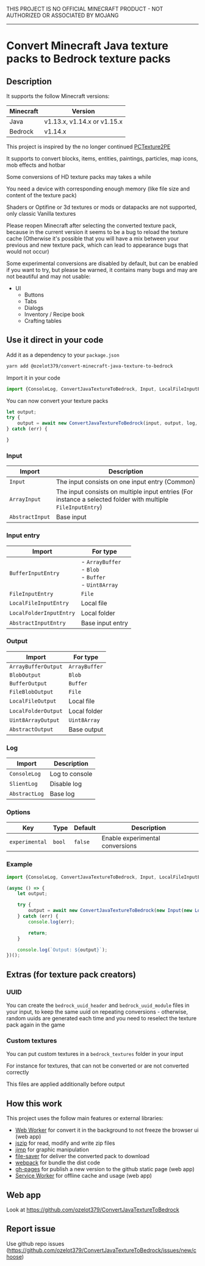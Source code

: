 THIS PROJECT IS NO OFFICIAL MINECRAFT PRODUCT - NOT AUTHORIZED OR ASSOCIATED BY MOJANG

---

# Convert Minecraft Java texture packs to Bedrock texture packs

## Description
It supports the follow Minecraft versions:

| Minecraft | Version |
|-----------|---------|
| Java | v1.13.x, v1.14.x or v1.15.x |
| Bedrock | v1.14.x |

This project is inspired by the no longer continued [PCTexture2PE](https://github.com/rodrigojxd/PCTexture2PE)

It supports to convert blocks, items, entities, paintings, particles, map icons, mob effects and hotbar

Some conversions of HD texture packs may takes a while

You need a device with corresponding enough memory (like file size and content of the texture pack)

Shaders or Optifine or 3d textures or mods or datapacks are not supported, only classic Vanilla textures

Please reopen Minecraft after selecting the converted texture pack, because in the current version it seems to be a bug to reload the texture cache (Otherwise it's possible that you will have a mix between your previous and new texture pack, which can lead to appearance bugs that would not occur)

Some experimental conversions are disabled by default, but can be enabled if you want to try, but please be warned, it contains many bugs and may are not beautiful and may not usable:
- UI
    - Buttons
    - Tabs
    - Dialogs
    - Inventory / Recipe book
    - Crafting tables

## Use it direct in your code
Add it as a dependency to your `package.json`

```bash
yarn add @ozelot379/convert-minecraft-java-texture-to-bedrock
```

Import it in your code
```javascript
import {ConsoleLog, ConvertJavaTextureToBedrock, Input, LocalFileInputEntry, LocalFileOutput} from "@ozelot379/convert-minecraft-java-texture-to-bedrock";
```

You can now convert your texture packs
```javascript
let output;
try {
    output = await new ConvertJavaTextureToBedrock(input, output, log, options).convert();
} catch (err) {

}
```

### Input
| Import | Description |
|--------|-------------|
| `Input` | The input consists on one input entry (Common) |
| `ArrayInput` | The input consists on multiple input entries (For instance a selected folder with multiple `FileInputEntry`) |
| `AbstractInput` | Base input |

### Input entry
| Import | For type |
|--------|----------|
| `BufferInputEntry` | - `ArrayBuffer`<br>- `Blob`<br>- `Buffer`<br>- `Uint8Array` |
| `FileInputEntry` | `File` |
| `LocalFileInputEntry` | Local file |
| `LocalFolderInputEntry` | Local folder |
| `AbstractInputEntry` | Base input entry |

### Output
| Import | For type |
|--------|----------|
| `ArrayBufferOutput` | `ArrayBuffer` |
| `BlobOutput` | `Blob` |
| `BufferOutput` | `Buffer` |
| `FileBlobOutput` | `File` |
| `LocalFileOutput` | Local file |
| `LocalFolderOutput` | Local folder |
| `Uint8ArrayOutput` | `Uint8Array` |
| `AbstractOutput` | Base output |

### Log
| Import | Description |
|--------|-------------|
| `ConsoleLog` | Log to console |
| `SlientLog` | Disable log |
| `AbstractLog` | Base log |

### Options
| Key | Type | Default | Description |
|-----|------|---------|-------------|
| `experimental` | `bool` | `false` | Enable experimental conversions |

### Example
```javascript
import {ConsoleLog, ConvertJavaTextureToBedrock, Input, LocalFileInputEntry, LocalFileOutput} from "@ozelot379/convert-minecraft-java-texture-to-bedrock";

(async () => {
    let output;

    try {
        output = await new ConvertJavaTextureToBedrock(new Input(new LocalFileInputEntry("input/java_texture_pack.zip")), new LocalFileOutput("output/bedrock_texture_pack.mcpack"), new ConsoleLog()).convert();
    } catch (err) {
        console.log(err);

        return;
    }

    console.log(`Output: ${output}`);
})();
```

## Extras (for texture pack creators)

### UUID
You can create the `bedrock_uuid_header` and `bedrock_uuid_module` files in your input, to keep the same uuid on repeating conversions - otherwise, random uuids are generated each time and you need to reselect the texture pack again in the game

### Custom textures
You can put custom textures in a `bedrock_textures` folder in your input

For instance for textures, that can not be converted or are not converted correctly

This files are applied additionally before output

## How this work
This project uses the follow main features or external libraries:

- [Web Worker](https://developer.mozilla.org/docs/Web/API/Web_Workers_API) for convert it in the background to not freeze the browser ui (web app)
- [jszip](https://www.npmjs.com/package/jszip) for read, modify and write zip files
- [jimp](https://www.npmjs.com/package/jimp) for graphic manipulation
- [file-saver](https://www.npmjs.com/package/file-saver) for deliver the converted pack to download
- [webpack](https://www.npmjs.com/package/webpack) for bundle the dist code
- [gh-pages](https://www.npmjs.com/package/gh-pages) for publish a new version to the github static page (web app)
- [Service Worker](https://developer.mozilla.org/en-US/docs/Web/API/Service_Worker_API) for offline cache and usage (web app)

## Web app
Look at https://github.com/ozelot379/ConvertJavaTextureToBedrock

## Report issue
Use github repo issues (https://github.com/ozelot379/ConvertJavaTextureToBedrock/issues/new/choose)
